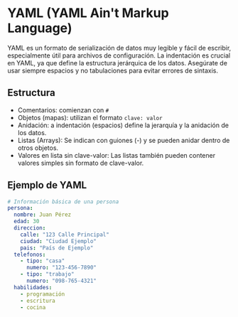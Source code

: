 # YAML (YAML Ain't Markup Language)

YAML es un formato de serialización de datos muy legible y fácil de escribir, especialmente útil para archivos de
configuración. La indentación es crucial en YAML, ya que define la estructura jerárquica de los datos. Asegúrate de usar
siempre espacios y no tabulaciones para evitar errores de sintaxis.

## Estructura

- Comentarios: comienzan con `#`
- Objetos (mapas): utilizan el formato `clave: valor`
- Anidación: a indentación (espacios) define la jerarquía y la anidación de los datos.
- Listas (Arrays): Se indican con guiones (-) y se pueden anidar dentro de otros objetos.
- Valores en lista sin clave-valor: Las listas también pueden contener valores simples sin formato de clave-valor.

## Ejemplo de YAML

```yaml
# Información básica de una persona
persona:
  nombre: Juan Pérez
  edad: 30
  direccion:
    calle: "123 Calle Principal"
    ciudad: "Ciudad Ejemplo"
    pais: "País de Ejemplo"
  telefonos:
    - tipo: "casa"
      numero: "123-456-7890"
    - tipo: "trabajo"
      numero: "098-765-4321"
  habilidades:
    - programación
    - escritura
    - cocina
```

